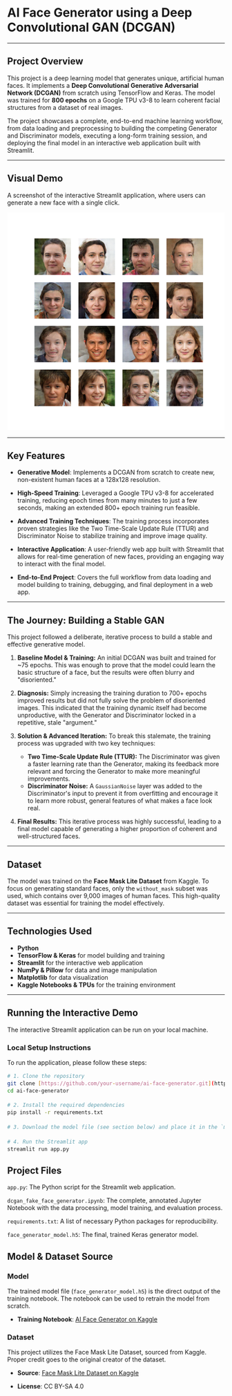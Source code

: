# AI Face Generator using a Deep Convolutional GAN (DCGAN)

---

## Project Overview
This project is a deep learning model that generates unique, artificial human faces. It implements a **Deep Convolutional Generative Adversarial Network (DCGAN)** from scratch using TensorFlow and Keras. The model was trained for **800 epochs** on a Google TPU v3-8 to learn coherent facial structures from a dataset of real images.

The project showcases a complete, end-to-end machine learning workflow, from data loading and preprocessing to building the competing Generator and Discriminator models, executing a long-form training session, and deploying the final model in an interactive web application built with Streamlit.

---

## Visual Demo
A screenshot of the interactive Streamlit application, where users can generate a new face with a single click.

![Streamlit App Demo](generated_plot_epoch-800.png)

---

## Key Features
* **Generative Model**: Implements a DCGAN from scratch to create new, non-existent human faces at a 128x128 resolution.

* **High-Speed Training**: Leveraged a Google TPU v3-8 for accelerated training, reducing epoch times from many minutes to just a few seconds, making an extended 800+ epoch training run feasible.

* **Advanced Training Techniques**: The training process incorporates proven strategies like the Two Time-Scale Update Rule (TTUR) and Discriminator Noise to stabilize training and improve image quality.

* **Interactive Application**: A user-friendly web app built with Streamlit that allows for real-time generation of new faces, providing an engaging way to interact with the final model.

* **End-to-End Project**: Covers the full workflow from data loading and model building to training, debugging, and final deployment in a web app.

---

## The Journey: Building a Stable GAN
This project followed a deliberate, iterative process to build a stable and effective generative model.

1.  **Baseline Model & Training:** An initial DCGAN was built and trained for ~75 epochs. This was enough to prove that the model could learn the basic structure of a face, but the results were often blurry and "disoriented."

2.  **Diagnosis:** Simply increasing the training duration to 700+ epochs improved results but did not fully solve the problem of disoriented images. This indicated that the training dynamic itself had become unproductive, with the Generator and Discriminator locked in a repetitive, stale "argument."

3.  **Solution & Advanced Iteration:** To break this stalemate, the training process was upgraded with two key techniques:
    * **Two Time-Scale Update Rule (TTUR):** The Discriminator was given a faster learning rate than the Generator, making its feedback more relevant and forcing the Generator to make more meaningful improvements.
    * **Discriminator Noise:** A `GaussianNoise` layer was added to the Discriminator's input to prevent it from overfitting and encourage it to learn more robust, general features of what makes a face look real.

4.  **Final Results:** This iterative process was highly successful, leading to a final model capable of generating a higher proportion of coherent and well-structured faces.

---

## Dataset
The model was trained on the **Face Mask Lite Dataset** from Kaggle. To focus on generating standard faces, only the `without_mask` subset was used, which contains over 9,000 images of human faces. This high-quality dataset was essential for training the model effectively.

---

## Technologies Used
* **Python**
* **TensorFlow & Keras** for model building and training
* **Streamlit** for the interactive web application
* **NumPy & Pillow** for data and image manipulation
* **Matplotlib** for data visualization
* **Kaggle Notebooks & TPUs** for the training environment

---

## Running the Interactive Demo
The interactive Streamlit application can be run on your local machine.

### Local Setup Instructions
To run the application, please follow these steps:
```bash
# 1. Clone the repository
git clone [https://github.com/your-username/ai-face-generator.git](https://github.com/your-username/ai-face-generator.git)
cd ai-face-generator

# 2. Install the required dependencies
pip install -r requirements.txt

# 3. Download the model file (see section below) and place it in the `model/` folder.

# 4. Run the Streamlit app
streamlit run app.py
```

## Project Files
`app.py`: The Python script for the Streamlit web application.

`dcgan_fake_face_generator.ipynb`: The complete, annotated Jupyter Notebook with the data processing, model training, and evaluation process.

`requirements.txt`: A list of necessary Python packages for reproducibility.

`face_generator_model.h5`: The final, trained Keras generator model.

## Model & Dataset Source
### Model
The trained model file (`face_generator_model.h5`) is the direct output of the training notebook. The notebook can be used to retrain the model from scratch.

* **Training Notebook**: [AI Face Generator on Kaggle](https://www.kaggle.com/code/msarvesh2k6/dcgan-fake-face-generator)

### Dataset
This project utilizes the Face Mask Lite Dataset, sourced from Kaggle. Proper credit goes to the original creator of the dataset.

* **Source**: [Face Mask Lite Dataset on Kaggle](https://www.kaggle.com/datasets/prasoonkottarathil/face-mask-lite-dataset)

* **License**: CC BY-SA 4.0




